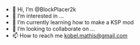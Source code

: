 - 👋 Hi, I’m @BlockPlacer2k
- 👀 I’m interested in ...
- 🌱 I’m currently learning how to make a KSP mod
- 💞️ I’m looking to collaborate on ...
- 📫 How to reach me kobel.mathis@gmail.com

<!---
BlockPlacer2k/BlockPlacer2k is a ✨ special ✨ repository because its `README.md` (this file) appears on your GitHub profile.
You can click the Preview link to take a look at your changes.
--->
